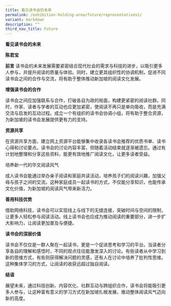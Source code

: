 ```yaml
---
title: 看见读书会的未来
permalink: /exhibition-holding-area/future/representatives1/
variant: markdown
description: ""
third_nav_title: Future
---
```


**看见读书会的未来**

**陈君宝**

**前言**
读书会的未来发展需要紧密结合现代社会的需求与科技的进步，以吸引更多人参与，并提升阅读的质量与体验。同时，建立更具组织性的协调机制，促进不同读书会之间的合作与交流，将有助于整体推动新加坡的阅读文化发展。

**增强读书会的合作**

读书会之间应加强联系与合作，打破各自为政的局面，构建更紧密的阅读社群。同时，作家、读者与学者的互动也应更加紧密，使阅读不再只是单向吸收，而是充满交流与启发的互动过程。成立一个有组织的读书会协调小组，将有助于整合资源，为新加坡的读书会发展提供更有力的支持。

**资源共享**

在资源共享方面，建立网上资源平台能够集中收录各读书会推荐的优质书单、读书心得和讨论要点。读书会的讨论内容丰富，但随着活动结束就逐渐被遗忘。通过有计划地整理和分享这些资料，能更有效地推广阅读文化，让更多读者受益。

培养新一代的华文阅读风气

成人读书会能通过举办亲子阅读和家庭共读活动，培养孩子们的阅读兴趣，加强父母与孩子之间的交流。这种家庭成员一起读书的方式，不仅能分享知识，也能传承文化价值，为新加坡的阅读风气带来新活力。

**善用科技优势**

借助网络科技，读书会可以实现线上与线下的无缝连接，突破时间与空间的限制，让更多人轻松参与阅读活动。线上读书会也应成为推动阅读的重要部分，进一步扩大影响力，让阅读更加普及与便捷。

**读书会的深层价值**

读书会不仅仅是一群人聚在一起读书，更是一个促进思考和学习的平台。当读者分享各自的理解和感悟时，不同的观点往往能激发深入的讨论。有些读者从中学习到新的思维方式，有些则获得解决问题的灵感，还有人在讨论中培养了批判性思维。这种集体学习的方式，让阅读的收获远超过独自阅读。

**结语**

展望未来，通过科技创新、内容优化、社群互动与跨组织合作，读书会将能吸引更多人参与，让这种富有意义的学习方式在新加坡扎根发展，推动整体阅读风气迈向新的高度。